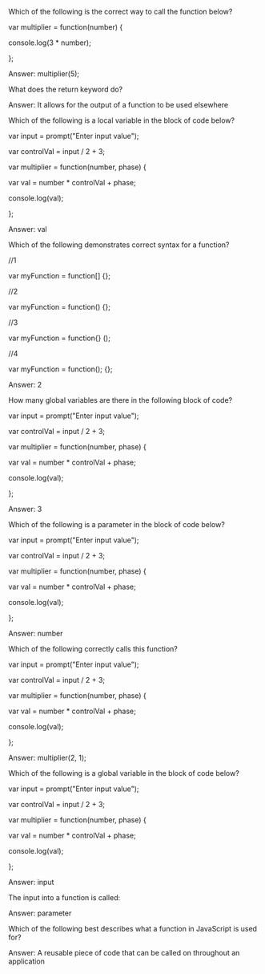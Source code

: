 Which of the following is the correct way to call the function below?

var multiplier = function\(number\) {

 console.log\(3 \* number\);

};

Answer: multiplier\(5\);

What does the return keyword do?

Answer: It allows for the output of a function to be used elsewhere

Which of the following is a local variable in the block of code below?

var input = prompt\("Enter input value"\);

var controlVal = input \/ 2 + 3;

var multiplier = function\(number, phase\) {

 var val = number \* controlVal + phase;

 console.log\(val\);

};

Answer: val

Which of the following demonstrates correct syntax for a function?

\/\/1 

var myFunction = function\[\] {};

\/\/2

var myFunction = function\(\) {};

\/\/3 

var myFunction = function{} \(\);

\/\/4

var myFunction = function\(\); {};

Answer: 2

How many global variables are there in the following block of code?

var input = prompt\("Enter input value"\);

var controlVal = input \/ 2 + 3;

var multiplier = function\(number, phase\) {

 var val = number \* controlVal + phase;

 console.log\(val\);

};

Answer: 3

Which of the following is a parameter in the block of code below?

var input = prompt\("Enter input value"\);

var controlVal = input \/ 2 + 3;

var multiplier = function\(number, phase\) {

 var val = number \* controlVal + phase;

 console.log\(val\);

};

Answer: number

Which of the following correctly calls this function?

var input = prompt\("Enter input value"\);

var controlVal = input \/ 2 + 3;

var multiplier = function\(number, phase\) {

 var val = number \* controlVal + phase;

 console.log\(val\);

};

Answer: multiplier\(2, 1\);

Which of the following is a global variable in the block of code below?

var input = prompt\("Enter input value"\);

var controlVal = input \/ 2 + 3;

var multiplier = function\(number, phase\) {

 var val = number \* controlVal + phase;

 console.log\(val\);

};

Answer: input

The input into a function is called:

Answer: parameter

Which of the following best describes what a function in JavaScript is used for?

Answer: A reusable piece of code that can be called on throughout an application



